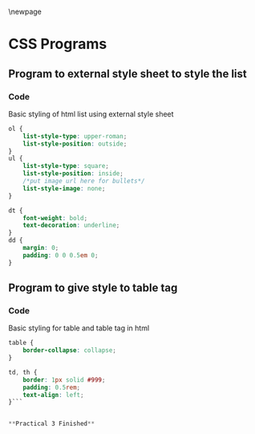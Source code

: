 \newpage

# CSS Programs

## Program to external style sheet to style the list

### Code

Basic styling of html list using external style sheet

```css
ol {
	list-style-type: upper-roman;
	list-style-position: outside;
}
ul {
	list-style-type: square;
	list-style-position: inside;
	/*put image url here for bullets*/
	list-style-image: none;
}

dt {
	font-weight: bold;
	text-decoration: underline;
}
dd {
	margin: 0;
	padding: 0 0 0.5em 0;
}
```

## Program to give style to table tag

### Code

Basic styling for table and table tag in html

```css
table {
	border-collapse: collapse;
}

td, th {
	border: 1px solid #999;
	padding: 0.5rem;
	text-align: left;
}```


**Practical 3 Finished**
